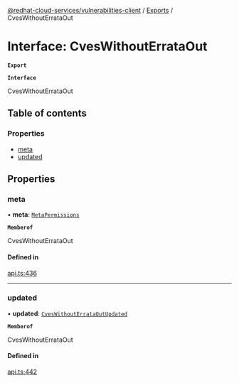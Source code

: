 [@redhat-cloud-services/vulnerabilities-client](../README.md) / [Exports](../modules.md) / CvesWithoutErrataOut

# Interface: CvesWithoutErrataOut

**`Export`**

**`Interface`**

CvesWithoutErrataOut

## Table of contents

### Properties

- [meta](CvesWithoutErrataOut.md#meta)
- [updated](CvesWithoutErrataOut.md#updated)

## Properties

### meta

• **meta**: [`MetaPermissions`](MetaPermissions.md)

**`Memberof`**

CvesWithoutErrataOut

#### Defined in

[api.ts:436](https://github.com/RedHatInsights/javascript-clients/blob/master/packages/vulnerabilities/git-api/api.ts#L436)

___

### updated

• **updated**: [`CvesWithoutErrataOutUpdated`](CvesWithoutErrataOutUpdated.md)

**`Memberof`**

CvesWithoutErrataOut

#### Defined in

[api.ts:442](https://github.com/RedHatInsights/javascript-clients/blob/master/packages/vulnerabilities/git-api/api.ts#L442)
